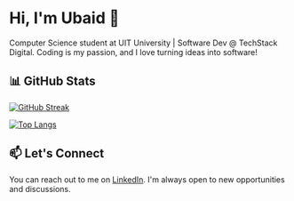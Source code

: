 # Hi, I'm Ubaid 👋

Computer Science student at UIT University | Software Dev @ TechStack Digital. Coding is my passion, and I love turning ideas into software!

## 📊 GitHub Stats

[![GitHub Streak](http://github-readme-streak-stats.herokuapp.com?user=ubaidrmn&theme=merko&hide_border=true)](https://git.io/streak-stats)

[![Top Langs](https://github-readme-stats.vercel.app/api/top-langs/?username=ubaidrmn&layout=compact&theme=radical)](https://github.com/ubaidrmn/github-readme-stats)

## 📫 Let's Connect

You can reach out to me on [LinkedIn](https://www.linkedin.com/in/ubaid-ur-rehman-aa7b501b4/). I'm always open to new opportunities and discussions.
